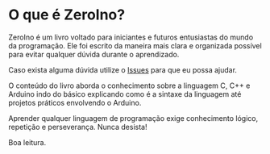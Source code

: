 # O que é ZeroIno?

ZeroIno é um livro voltado para iniciantes e futuros entusiastas do mundo da programação. Ele foi escrito da maneira mais clara e organizada possível para evitar qualquer dúvida durante o aprendizado.

Caso exista alguma dúvida utilize o [Issues](https://github.com/marquesm91/zeroino/issues) para que eu possa ajudar.

O conteúdo do livro aborda o conhecimento sobre a linguagem C, C++ e Arduino indo do básico explicando como é a sintaxe da linguagem até projetos práticos envolvendo o Arduino.

Aprender qualquer linguagem de programação exige conhecimento lógico, repetição e perseverança. Nunca desista!

Boa leitura.

